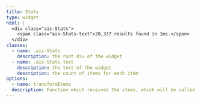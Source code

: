 ```yaml
---
title: Stats
type: widget
html: |
  <div class="ais-Stats">
    <span class="ais-Stats-text">20,337 results found in 1ms.</span>
  </div>
classes:
  - name: .ais-Stats
    description: the root div of the widget
  - name: .ais-Stats-text
    description: the text of the widget
    description: the count of items for each item
options:
  - name: transformItems
  description: Function which receives the items, which will be called before displaying them. Should return a new array with the same shape as the original array. Useful for mapping over the items to transform, remove or reorder them
---
```

